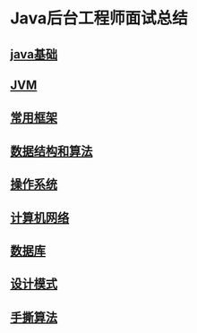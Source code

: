 # Java后台工程师面试总结

## [java基础](https://github.com/zcc888/zuo_interview/tree/master/Java%E5%9F%BA%E7%A1%80)

## [JVM](https://github.com/zcc888/zuo_interview/tree/master/JVM)

## [常用框架](https://github.com/zcc888/zuo_interview/tree/master/%E5%B8%B8%E7%94%A8%E6%A1%86%E6%9E%B6)

## [数据结构和算法](https://github.com/zcc888/zuo_interview/tree/master/%E6%95%B0%E6%8D%AE%E7%BB%93%E6%9E%84%E5%92%8C%E7%AE%97%E6%B3%95)

## [操作系统](https://github.com/zcc888/zuo_interview/tree/master/%E6%93%8D%E4%BD%9C%E7%B3%BB%E7%BB%9F)

## [计算机网络](https://github.com/zcc888/zuo_interview/tree/master/%E8%AE%A1%E7%AE%97%E6%9C%BA%E7%BD%91%E7%BB%9C)

## [数据库](https://github.com/zcc888/zuo_interview/tree/master/%E6%95%B0%E6%8D%AE%E5%BA%93)

## [设计模式](https://github.com/zcc888/zuo_interview/tree/master/%E8%AE%BE%E8%AE%A1%E6%A8%A1%E5%BC%8F)

## [手撕算法](https://github.com/zcc888/zuo_interview/tree/master/%E6%89%8B%E6%92%95%E7%AE%97%E6%B3%95)
